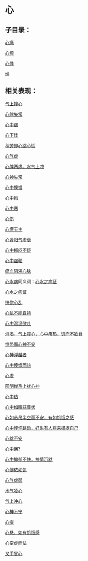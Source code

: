 # 心

## 子目录：
[心痛](https://www.gmzyjc.com/read/biaoxian/cat_心痛.md)
[心烦](https://www.gmzyjc.com/read/biaoxian/cat_心烦.md)
[心悸](https://www.gmzyjc.com/read/biaoxian/cat_心悸.md)
[燥](https://www.gmzyjc.com/read/biaoxian/cat_燥.md)
## 相关表现：

[气上撞心](https://zuoye.gmzyh.com/search?key=气上撞心)
[心律失常](https://zuoye.gmzyh.com/search?key=心律失常)
[心中痞](https://zuoye.gmzyh.com/search?key=心中痞)
[心下悸](https://zuoye.gmzyh.com/search?key=心下悸)
[稍劳即心跳心慌](https://zuoye.gmzyh.com/search?key=稍劳即心跳心慌)
[心气虚](https://zuoye.gmzyh.com/search?key=心气虚)
[心脾两虚、水气上冲](https://zuoye.gmzyh.com/search?key=心脾两虚、水气上冲)
[心神失常](https://zuoye.gmzyh.com/search?key=心神失常)
[心中懊憹](https://zuoye.gmzyh.com/search?key=心中懊憹)
[心中风](https://zuoye.gmzyh.com/search?key=心中风)
[心中寒](https://zuoye.gmzyh.com/search?key=心中寒)
[心伤](https://zuoye.gmzyh.com/search?key=心伤)
[心慌无主](https://zuoye.gmzyh.com/search?key=心慌无主)
[心肾阳气虚衰](https://zuoye.gmzyh.com/search?key=心肾阳气虚衰)
[心中郁闷不舒](https://zuoye.gmzyh.com/search?key=心中郁闷不舒)
[心中痞鞕](https://zuoye.gmzyh.com/search?key=心中痞鞕)
[瘀血阻滞心脉](https://zuoye.gmzyh.com/search?key=瘀血阻滞心脉)
[心水病](https://zuoye.gmzyh.com/search?key=心水病)同义词：[心水之病证](https://zuoye.gmzyh.com/search?key=心水之病证)
[心水之病证](https://zuoye.gmzyh.com/search?key=心水之病证)
[恍惚心乱](https://zuoye.gmzyh.com/search?key=恍惚心乱)
[心乱不能自持](https://zuoye.gmzyh.com/search?key=心乱不能自持)
[心中温温欲吐](https://zuoye.gmzyh.com/search?key=心中温温欲吐)
[消渴，气上撞心，心中疼热，饥而不欲食](https://zuoye.gmzyh.com/search?key=消渴，气上撞心，心中疼热，饥而不欲食)
[惊恐而心神不安](https://zuoye.gmzyh.com/search?key=惊恐而心神不安)
[心神浮越者](https://zuoye.gmzyh.com/search?key=心神浮越者)
[心中懊憹而热](https://zuoye.gmzyh.com/search?key=心中懊憹而热)
[心虚](https://zuoye.gmzyh.com/search?key=心虚)
[阳明燥热上扰心神](https://zuoye.gmzyh.com/search?key=阳明燥热上扰心神)
[心中热](https://zuoye.gmzyh.com/search?key=心中热)
[心中如瞰蒜虀状](https://zuoye.gmzyh.com/search?key=心中如瞰蒜虀状)
[心如悬吊半空而不安，有如饥饿之感](https://zuoye.gmzyh.com/search?key=心如悬吊半空而不安，有如饥饿之感)
[心中怦怦跳动，好象有人将来捕捉自己](https://zuoye.gmzyh.com/search?key=心中怦怦跳动，好象有人将来捕捉自己)
[心跳不安](https://zuoye.gmzyh.com/search?key=心跳不安)
[心中懊?](https://zuoye.gmzyh.com/search?key=心中懊?)
[心中抑郁不快，神情沉默](https://zuoye.gmzyh.com/search?key=心中抑郁不快，神情沉默)
[心懊侬如饥](https://zuoye.gmzyh.com/search?key=心懊侬如饥)
[心气虚弱](https://zuoye.gmzyh.com/search?key=心气虚弱)
[水气凌心](https://zuoye.gmzyh.com/search?key=水气凌心)
[气上冲心](https://zuoye.gmzyh.com/search?key=气上冲心)
[心神不宁](https://zuoye.gmzyh.com/search?key=心神不宁)
[心痹](https://zuoye.gmzyh.com/search?key=心痹)
[心悬，如有饥饿感](https://zuoye.gmzyh.com/search?key=心悬，如有饥饿感)
[心空虚而怯](https://zuoye.gmzyh.com/search?key=心空虚而怯)
[叉手冒心](https://zuoye.gmzyh.com/search?key=叉手冒心)